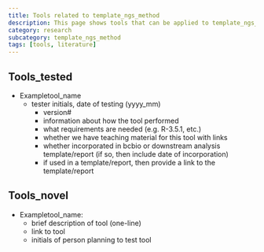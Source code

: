```yaml
---
title: Tools related to template_ngs_method 
description: This page shows tools that can be applied to template_ngs_method data.
category: research
subcategory: template_ngs_method 
tags: [tools, literature]
---
```


## Tools_tested

- Exampletool_name
  - tester initials, date of testing (yyyy_mm)
    - version#
    - information about how the tool performed
    - what requirements are needed (e.g. R-3.5.1, etc.)
    - whether we have teaching material for this tool with links
    - whether incorporated in bcbio or downstream analysis template/report (if so, then include date of incorporation)
    - if used in a template/report, then provide a link to the template/report

## Tools_novel

- Exampletool_name:
  - brief description of tool (one-line)
  - link to tool
  - initials of person planning to test tool
